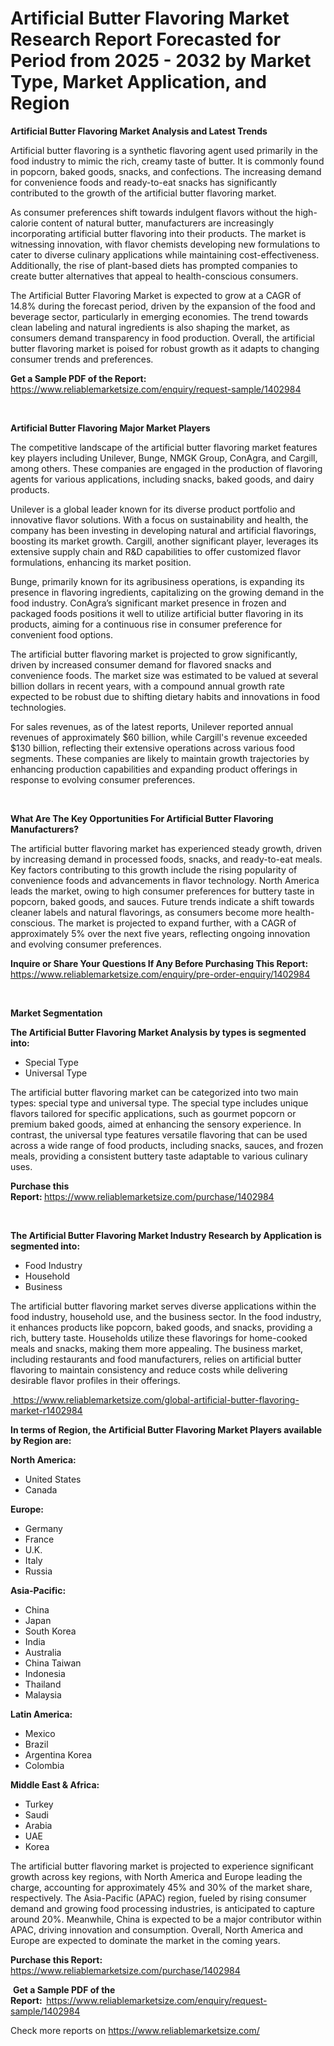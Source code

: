 <p><h1>Artificial Butter Flavoring Market Research Report Forecasted for Period from 2025 -  2032 by Market Type, Market Application, and Region</h1></p><p><strong>Artificial Butter Flavoring Market Analysis and Latest Trends</strong></p>
<p><p>Artificial butter flavoring is a synthetic flavoring agent used primarily in the food industry to mimic the rich, creamy taste of butter. It is commonly found in popcorn, baked goods, snacks, and confections. The increasing demand for convenience foods and ready-to-eat snacks has significantly contributed to the growth of the artificial butter flavoring market. </p><p>As consumer preferences shift towards indulgent flavors without the high-calorie content of natural butter, manufacturers are increasingly incorporating artificial butter flavoring into their products. The market is witnessing innovation, with flavor chemists developing new formulations to cater to diverse culinary applications while maintaining cost-effectiveness. Additionally, the rise of plant-based diets has prompted companies to create butter alternatives that appeal to health-conscious consumers.</p><p>The Artificial Butter Flavoring Market is expected to grow at a CAGR of 14.8% during the forecast period, driven by the expansion of the food and beverage sector, particularly in emerging economies. The trend towards clean labeling and natural ingredients is also shaping the market, as consumers demand transparency in food production. Overall, the artificial butter flavoring market is poised for robust growth as it adapts to changing consumer trends and preferences.</p></p>
<p><strong>Get a Sample PDF of the Report:&nbsp;</strong> <a href="https://www.reliablemarketsize.com/enquiry/request-sample/1402984?utm_campaign=3516&utm_medium=2&utm_source=Github&utm_content=ia&utm_term=28032025&utm_id=artificial-butter-flavoring">https://www.reliablemarketsize.com/enquiry/request-sample/1402984</a></p>
<p>&nbsp;</p>
<p><strong>Artificial Butter Flavoring Major Market Players</strong></p>
<p><p>The competitive landscape of the artificial butter flavoring market features key players including Unilever, Bunge, NMGK Group, ConAgra, and Cargill, among others. These companies are engaged in the production of flavoring agents for various applications, including snacks, baked goods, and dairy products.</p><p>Unilever is a global leader known for its diverse product portfolio and innovative flavor solutions. With a focus on sustainability and health, the company has been investing in developing natural and artificial flavorings, boosting its market growth. Cargill, another significant player, leverages its extensive supply chain and R&D capabilities to offer customized flavor formulations, enhancing its market position.</p><p>Bunge, primarily known for its agribusiness operations, is expanding its presence in flavoring ingredients, capitalizing on the growing demand in the food industry. ConAgra’s significant market presence in frozen and packaged foods positions it well to utilize artificial butter flavoring in its products, aiming for a continuous rise in consumer preference for convenient food options.</p><p>The artificial butter flavoring market is projected to grow significantly, driven by increased consumer demand for flavored snacks and convenience foods. The market size was estimated to be valued at several billion dollars in recent years, with a compound annual growth rate expected to be robust due to shifting dietary habits and innovations in food technologies.</p><p>For sales revenues, as of the latest reports, Unilever reported annual revenues of approximately $60 billion, while Cargill's revenue exceeded $130 billion, reflecting their extensive operations across various food segments. These companies are likely to maintain growth trajectories by enhancing production capabilities and expanding product offerings in response to evolving consumer preferences.</p></p>
<p>&nbsp;</p>
<p><strong>What Are The Key Opportunities For Artificial Butter Flavoring Manufacturers?</strong></p>
<p><p>The artificial butter flavoring market has experienced steady growth, driven by increasing demand in processed foods, snacks, and ready-to-eat meals. Key factors contributing to this growth include the rising popularity of convenience foods and advancements in flavor technology. North America leads the market, owing to high consumer preferences for buttery taste in popcorn, baked goods, and sauces. Future trends indicate a shift towards cleaner labels and natural flavorings, as consumers become more health-conscious. The market is projected to expand further, with a CAGR of approximately 5% over the next five years, reflecting ongoing innovation and evolving consumer preferences.</p></p>
<p><strong>Inquire or Share Your Questions If Any Before Purchasing This Report:</strong> <a href="https://www.reliablemarketsize.com/enquiry/pre-order-enquiry/1402984?utm_campaign=3516&utm_medium=2&utm_source=Github&utm_content=ia&utm_term=28032025&utm_id=artificial-butter-flavoring">https://www.reliablemarketsize.com/enquiry/pre-order-enquiry/1402984</a></p>
<p>&nbsp;</p>
<p><strong>Market Segmentation</strong></p>
<p><strong>The Artificial Butter Flavoring Market Analysis by types is segmented into:</strong></p>
<p><ul><li>Special Type</li><li>Universal Type</li></ul></p>
<p><p>The artificial butter flavoring market can be categorized into two main types: special type and universal type. The special type includes unique flavors tailored for specific applications, such as gourmet popcorn or premium baked goods, aimed at enhancing the sensory experience. In contrast, the universal type features versatile flavoring that can be used across a wide range of food products, including snacks, sauces, and frozen meals, providing a consistent buttery taste adaptable to various culinary uses.</p></p>
<p><strong>Purchase this Report:&nbsp;</strong><a href="https://www.reliablemarketsize.com/purchase/1402984?utm_campaign=3516&utm_medium=2&utm_source=Github&utm_content=ia&utm_term=28032025&utm_id=artificial-butter-flavoring">https://www.reliablemarketsize.com/purchase/1402984</a></p>
<p>&nbsp;</p>
<p><strong>The Artificial Butter Flavoring Market Industry Research by Application is segmented into:</strong></p>
<p><ul><li>Food Industry</li><li>Household</li><li>Business</li></ul></p>
<p><p>The artificial butter flavoring market serves diverse applications within the food industry, household use, and the business sector. In the food industry, it enhances products like popcorn, baked goods, and snacks, providing a rich, buttery taste. Households utilize these flavorings for home-cooked meals and snacks, making them more appealing. The business market, including restaurants and food manufacturers, relies on artificial butter flavoring to maintain consistency and reduce costs while delivering desirable flavor profiles in their offerings.</p></p>
<p><a href="https://www.reliablemarketsize.com/global-artificial-butter-flavoring-market-r1402984?utm_campaign=3516&utm_medium=2&utm_source=Github&utm_content=ia&utm_term=28032025&utm_id=artificial-butter-flavoring">&nbsp;https://www.reliablemarketsize.com/global-artificial-butter-flavoring-market-r1402984</a></p>
<p><strong>In terms of Region, the Artificial Butter Flavoring Market Players available by Region are:</strong></p>
<p>
    <p> <strong> North America: </strong>
        <ul>
            <li>United States</li>
            <li>Canada</li>
        </ul>
        </p> 
    <p> <strong> Europe: </strong>
        <ul>
            <li>Germany</li>
            <li>France</li>
            <li>U.K.</li>
            <li>Italy</li>
            <li>Russia</li>
        </ul>
        </p> 
    <p> <strong> Asia-Pacific: </strong>
        <ul>
            <li>China</li>
            <li>Japan</li>
            <li>South Korea</li>
            <li>India</li>
            <li>Australia</li>
            <li>China Taiwan</li>
            <li>Indonesia</li>
            <li>Thailand</li>
            <li>Malaysia</li>
        </ul>
        </p> 
    <p> <strong> Latin America: </strong>
        <ul>
            <li>Mexico</li>
            <li>Brazil</li>
            <li>Argentina Korea</li>
            <li>Colombia</li>
        </ul>
        </p> 
    <p> <strong> Middle East & Africa: </strong>
        <ul>
            <li>Turkey</li>
            <li>Saudi</li>
            <li>Arabia</li>
            <li>UAE</li>
            <li>Korea</li>
        </ul>
    </p>
    </p>
<p><p>The artificial butter flavoring market is projected to experience significant growth across key regions, with North America and Europe leading the charge, accounting for approximately 45% and 30% of the market share, respectively. The Asia-Pacific (APAC) region, fueled by rising consumer demand and growing food processing industries, is anticipated to capture around 20%. Meanwhile, China is expected to be a major contributor within APAC, driving innovation and consumption. Overall, North America and Europe are expected to dominate the market in the coming years.</p></p>
<p><strong>Purchase this Report: </strong><a href="https://www.reliablemarketsize.com/purchase/1402984?utm_campaign=3516&utm_medium=2&utm_source=Github&utm_content=ia&utm_term=28032025&utm_id=artificial-butter-flavoring">https://www.reliablemarketsize.com/purchase/1402984</a></p>
<p>&nbsp;<strong>Get a Sample PDF of the Report:&nbsp;&nbsp;</strong><a href="https://www.reliablemarketsize.com/enquiry/request-sample/1402984?utm_campaign=3516&utm_medium=2&utm_source=Github&utm_content=ia&utm_term=28032025&utm_id=artificial-butter-flavoring">https://www.reliablemarketsize.com/enquiry/request-sample/1402984</a></p>
<p><strong></strong></p>
<p>Check more reports on <a href="https://www.reliablemarketsize.com/?utm_campaign=3516&utm_medium=2&utm_source=Github&utm_content=ia&utm_term=28032025&utm_id=artificial-butter-flavoring">https://www.reliablemarketsize.com/</a></p>